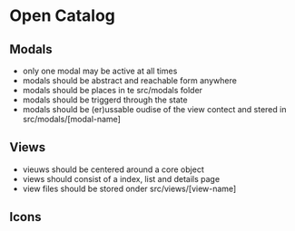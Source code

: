 # Open Catalog




## Modals

- only one modal may be active at all times
- modals should be abstract and reachable form anywhere
- modals should be places in te src/modals folder
- modals should be triggerd through the state
- modals should be (er)ussable oudise of the view contect and stered in src/modals/[modal-name]

## Views

- vieuws should be centered around a core object
- views should consist of a index, list and details page
- view files should be stored onder src/views/[view-name]

## Icons